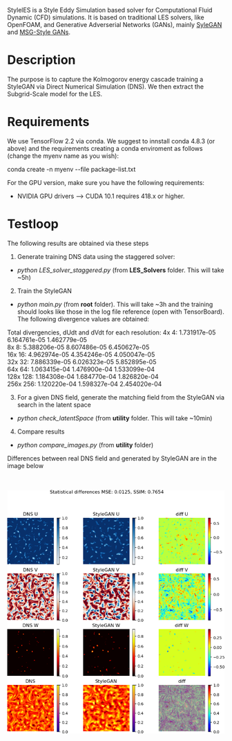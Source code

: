 StylelES is a Style Eddy Simulation based solver for Computational Fluid Dynamic (CFD) simulations.
It is based on traditional LES solvers, like OpenFOAM, and Generative Adverserial Networks (GANs), mainly [SyleGAN](https://github.com/NVlabs/stylegan) and [MSG-Style GANs](https://github.com/akanimax/msg-stylegan-tf).


# Description
The purpose is to capture the Kolmogorov energy cascade training a StyleGAN via Direct Numerical Simulation (DNS). We then extract the Subgrid-Scale model for the LES.


# Requirements
We use TensorFlow 2.2 via conda. We suggest to innstall conda 4.8.3 (or above) and the
requirements creating a conda enviroment as follows (change the myenv name as you wish):

conda create -n myenv --file package-list.txt

For the GPU version, make sure you have the following requirements:

- NVIDIA GPU drivers —> CUDA 10.1 requires 418.x or higher.


# Testloop
The following results are obtained via these steps

1) Generate training DNS data using the staggered solver:
 - *python LES_solver_staggered.py* (from **LES_Solvers** folder. This will take ~5h)

2) Train the StyleGAN
 - *python main.py* (from **root** folder). This will take ~3h and the training should looks like those in the log file reference (open with TensorBoard). The following divergence values are obtained:

Total divergencies, dUdt and dVdt for each resolution:
   4x   4:   1.731917e-05   6.164761e-05   1.462779e-05\
   8x   8:   5.388206e-05   8.607486e-05   6.450627e-05\
  16x  16:   4.962974e-05   4.354246e-05   4.050047e-05\
  32x  32:   7.886339e-05   6.026323e-05   5.852895e-05\
  64x  64:   1.063415e-04   1.476900e-04   1.533099e-04\
 128x 128:   1.184308e-04   1.684770e-04   1.826820e-04\
 256x 256:   1.120220e-04   1.598327e-04   2.454020e-04

3) For a given DNS field, generate the matching field from the StyleGAN via search in the latent space
 - *python check_latentSpace* (from **utility** folder. This will take ~10min)

4) Compare results
 - *python compare_images.py* (from **utility** folder) 


Differences between real DNS field and generated by StyleGAN are in the image below
<br/>
<br/>
<br/>

![image info](./utilities/Plots_DNS_diff.png)
